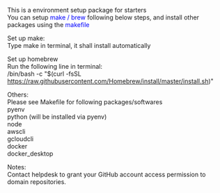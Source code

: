 This is a environment setup package for starters<br>
You can setup <span style="color:blue">make / brew</span> following below steps, and install other packages using the  <span style="color:blue"> makefile</span>

Set up make:<br>
	Type make in terminal, it shall install automatically

Set up homebrew<br>
	Run the following line in terminal:<br>
		/bin/bash -c "$(curl -fsSL https://raw.githubusercontent.com/Homebrew/install/master/install.sh)"

Others:<br>
	Please see Makefile for following packages/softwares<br>
	pyenv<br>
	python (will be installed via pyenv)<br>
	node <br>
	awscli <br>
	gcloudcli <br>
	docker <br>
	docker_desktop <br>

Notes:<br>
Contact helpdesk to grant your GitHub account access permission to domain repositories.
